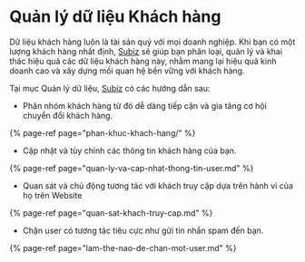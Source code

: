 # Quản lý dữ liệu Khách hàng

Dữ liệu khách hàng luôn là tài sản quý với mọi doanh nghiệp. Khi bạn có một lượng khách hàng nhất định, [Subiz](https://subiz.com/vi/) sẽ giúp bạn phân loại, quản lý và khai thác hiệu quả các dữ liệu khách hàng này, nhằm mang lại hiệu quả kinh doanh cao và xây dựng mối quan hệ bền vững với khách hàng.

Tại mục Quản lý dữ liệu, [Subiz](https://subiz.com/vi/) có các hướng dẫn sau:

* Phân nhóm khách hàng từ đó dễ dàng tiếp cận và gia tăng cơ hội chuyển đổi khách hàng.

{% page-ref page="phan-khuc-khach-hang/" %}

* Cập nhật và tùy chỉnh các thông tin khách hàng của bạn.

{% page-ref page="quan-ly-va-cap-nhat-thong-tin-user.md" %}

* Quan sát và chủ động tương tác với khách truy cập dựa trên hành vi của họ trên Website

{% page-ref page="quan-sat-khach-truy-cap.md" %}

* Chặn user có tương tác tiêu cực như gửi tin nhắn spam đến bạn.

{% page-ref page="lam-the-nao-de-chan-mot-user.md" %}

